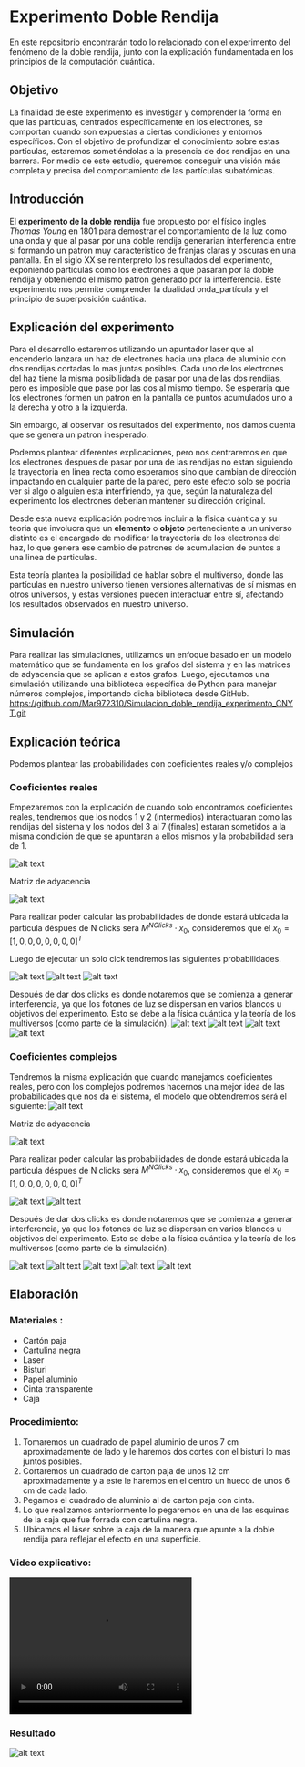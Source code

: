 # Experimento Doble Rendija

En este repositorio encontrarán todo lo relacionado con el experimento del fenómeno de la doble rendija, junto con la explicación fundamentada en los principios de la computación cuántica.

## Objetivo

La finalidad de este experimento es investigar y comprender la forma en que las partículas, centrados específicamente en los electrones, se comportan cuando son expuestas a ciertas condiciones y entornos específicos. Con el objetivo de profundizar el conocimiento sobre estas partículas, estaremos sometiéndolas a la presencia de dos rendijas en una barrera. Por medio de este estudio, queremos conseguir una visión más completa y precisa del comportamiento de las partículas subatómicas.

## Introducción

El **experimento de la doble rendija** fue propuesto por el físico ingles _Thomas Young_ en 1801 para demostrar el comportamiento de la luz como una onda y que al pasar por una doble rendija generarian interferencia entre si formando un patron muy caracteristico de franjas claras y oscuras en una pantalla. En el siglo XX se reinterpreto los resultados del experimento, exponiendo partículas como los electrones a que pasaran por la doble rendija y obteniendo el mismo patron generado por la interferencia. Este experimento nos permite comprender la dualidad onda_partícula y el principio de superposición cuántica.


## Explicación del experimento

Para el desarrollo estaremos utilizando un apuntador laser que al encenderlo lanzara un haz de electrones hacia una placa de aluminio con dos rendijas cortadas lo mas juntas posibles. Cada uno de los electrones del haz tiene la misma posibilidada de pasar por una de las dos rendijas, pero es imposible que pase por las dos al mismo tiempo. Se esperaria que los electrones formen un patron en la pantalla de puntos acumulados uno a la derecha y otro a la izquierda.

Sin embargo, al observar los resultados del experimento, nos damos cuenta que se genera un patron inesperado.


Podemos plantear diferentes explicaciones, pero nos centraremos en que los electrones despues de pasar por una de las rendijas no estan siguiendo la trayectoria en linea recta como esperamos sino que cambian de dirección impactando en cualquier parte de la pared, pero este efecto solo se podria ver si algo o alguien esta interfiriendo, ya que, según la naturaleza del experimento los electrones deberían mantener su dirección original. 

Desde esta nueva explicación podremos incluir a la física cuántica y su teoria que involucra que un __elemento__ o __objeto__ perteneciente a un universo distinto es el encargado de modificar la trayectoria de los electrones del haz, lo que genera ese cambio de patrones de acumulacion de puntos a una linea de particulas.


Esta teoría plantea la posibilidad de hablar sobre el multiverso, donde las partículas en nuestro universo tienen versiones alternativas de sí mismas en otros universos, y estas versiones pueden interactuar entre sí, afectando los resultados observados en nuestro universo.

## Simulación

Para realizar las simulaciones, utilizamos un enfoque basado en un modelo matemático que se fundamenta en los grafos del sistema y en las matrices de adyacencia que se aplican a estos grafos. Luego, ejecutamos una simulación utilizando una biblioteca específica de Python para manejar números complejos, importando dicha biblioteca desde GitHub. https://github.com/Mar972310/Simulacion_doble_rendija_experimento_CNYT.git

## Explicación teórica 

Podemos plantear las probabilidades con coeficientes reales y/o complejos

### Coeficientes reales

Empezaremos con la explicación de cuando solo encontramos coeficientes reales, tendremos que los nodos 1 y 2 (intermedios) interactuaran como las rendijas del sistema y los nodos del 3 al 7 (finales) estaran sometidos a la misma condición de que se apuntaran a ellos mismos y la probabilidad sera de 1.

![alt text](image-8.png)

Matriz de adyacencia

![alt text](image-1.png)

Para realizar poder calcular las probabilidades de donde estará ubicada la particula déspues de N clicks será $M^{NClicks} \cdot x_{0}$, consideremos que el $x_{0} = [1,0,0,0,0,0,0,0]^{T}$

Luego de ejecutar un solo cick tendremos las siguientes probabilidades.

![alt text](image.png)
![alt text](image-11.png)
![alt text](image-10.png)



Después de dar dos clicks es donde notaremos que se comienza a generar interferencia, ya que los fotones de luz se dispersan en varios blancos u objetivos del experimento. Esto se debe a la física cuántica y la teoría de los multiversos (como parte de la simulación).
![alt text](image-2.png)
![alt text](image-13.png)
![alt text](image-12.png)
![alt text](image-18.png)

### Coeficientes complejos

Tendremos la misma explicación que cuando manejamos coeficientes reales, pero con los complejos podremos hacernos una mejor idea de las probabilidades que nos da el sistema, el modelo que obtendremos será el siguiente:
![alt text](image-9.png)

Matriz de adyacencia

![alt text](image-7.png)

Para realizar poder calcular las probabilidades de donde estará ubicada la particula déspues de N clicks será $M^{NClicks} \cdot x_{0}$, consideremos que el $x_{0} = [1,0,0,0,0,0,0,0]^{T}$

![alt text](image-6.png)
![alt text](image-19.png)

Después de dar dos clicks es donde notaremos que se comienza a generar interferencia, ya que los fotones de luz se dispersan en varios blancos u objetivos del experimento. Esto se debe a la física cuántica y la teoría de los multiversos (como parte de la simulación).

![alt text](image-5.png)
![alt text](image-15.png)
![alt text](image-14.png)
![alt text](image-17.png)
![alt text](image-16.png)

## Elaboración

### Materiales :
- Cartón paja
- Cartulina negra
- Laser
- Bisturi
- Papel aluminio
- Cinta transparente
- Caja

### Procedimiento:

1. Tomaremos un cuadrado de papel aluminio de unos 7 cm aproximadamente de lado y le haremos dos cortes con el bisturi lo mas juntos posibles.
2. Cortaremos un cuadrado de carton paja de unos 12 cm aproximadamente y a este le haremos en el centro un hueco de unos 6 cm de cada lado.
3. Pegamos el cuadrado de aluminio al de carton paja con cinta.
4. Lo que realizamos anteriormente lo pegaremos en una de las esquinas de la caja que fue forrada con cartulina negra.
5. Ubicamos el láser sobre la caja de la manera que apunte a la doble rendija para reflejar el efecto en una superficie.

### Video explicativo:

<video width="320" height="240" controls>
  <source src="Resultado.mp4" type="video/mp4">
</video>


### Resultado

![alt text](image-0.jpeg)







 
